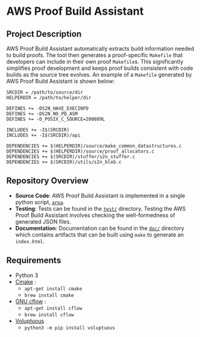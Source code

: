 # AWS Proof Build Assistant

## Project Description

AWS Proof Build Assistant automatically extracts build information needed to build proofs.
The tool then generates a proof-specific `Makefile` that developers can include in their own proof `Makefile`s. 
This significantly simplifies proof development and keeps proof builds consistent with code builds as the source tree evolves.
An example of a `Makefile` generated by AWS Proof Build Assistant is shown below:

    SRCDIR = /path/to/source/dir
    HELPERDIR = /path/to/helper/dir

    DEFINES += -DS2N_HAVE_EXECINFO
    DEFINES += -DS2N_NO_PQ_ASM
    DEFINES += -D_POSIX_C_SOURCE=200809L

    INCLUDES += -I$(SRCDIR)
    INCLUDES += -I$(SRCDIR)/api

    DEPENDENCIES += $(HELPERDIR)/source/make_common_datastructures.c
    DEPENDENCIES += $(HELPERDIR)/source/proof_allocators.c
    DEPENDENCIES += $(SRCDIR)/stuffer/s2n_stuffer.c
    DEPENDENCIES += $(SRCDIR)/utils/s2n_blob.c

## Repository Overview

* **Source Code**: AWS Proof Build Assistant is implemented in a single python script, [`arpa`](placeholderarpa).
* **Testing**: Tests can be found in the [`test/`](placeholder/test) directory. Testing the AWS Proof Build Assistant involves checking the well-formedness of generated JSON files.
* **Documentation**: Documentation can be found in the [`doc/`](placeholder/doc) directory which contains artifacts that can be built using `make` to generate an `index.html`.

## Requirements

* Python 3
* [Cmake](https://cmake.org/) : 
  * `apt-get install cmake`
  * `brew install cmake`
* [GNU cflow](https://www.gnu.org/software/cflow/) : 
  * `apt-get install cflow`
  * `brew install cflow`
* [Voluptuous](https://pypi.org/project/voluptuous/)
  * `python3 -m pip install voluptuous`